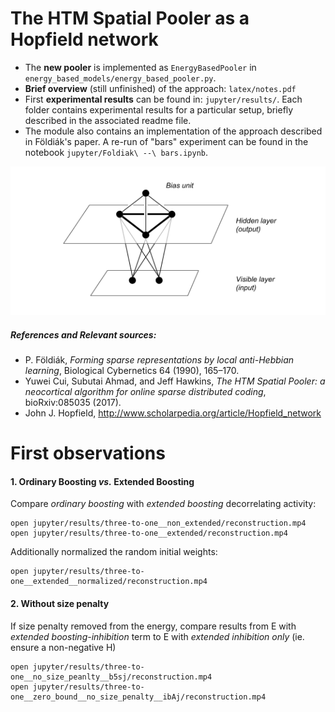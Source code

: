 

# The HTM Spatial Pooler as a Hopfield network

 - The **new pooler** is implemented as `EnergyBasedPooler` in `energy_based_models/energy_based_pooler.py`. 
 - **Brief overview** (still unfinished) of the approach: `latex/notes.pdf` 
 - First **experimental results** can be found in: `jupyter/results/`. Each folder contains experimental results for a particular setup, briefly described in the associated readme file.
 -  The module also contains an implementation of the approach described in Földiák's paper. A re-run of "bars" experiment can be found in the notebook `jupyter/Foldiak\ --\ bars.ipynb`.


<p align="center"><img src="./media/network_architecture_ebp.png"></p>


##### References and Relevant sources:

 - P. Földiák, *Forming sparse representations by local anti-Hebbian learning*, Biological Cybernetics 64 (1990), 165–170.
 - Yuwei Cui, Subutai Ahmad, and Jeff Hawkins, *The HTM Spatial Pooler: a neocortical algorithm for online sparse distributed coding*, bioRxiv:085035 (2017).
 - John J. Hopfield, <http://www.scholarpedia.org/article/Hopfield_network>


# First observations

#### 1. Ordinary Boosting *vs.* Extended Boosting

Compare *ordinary boosting*
with *extended boosting* decorrelating activity:

```
open jupyter/results/three-to-one__non_extended/reconstruction.mp4
open jupyter/results/three-to-one__extended/reconstruction.mp4
```

Additionally normalized the random initial weights:

```
open jupyter/results/three-to-one__extended__normalized/reconstruction.mp4
```
#### 2. Without size penalty

If size penalty removed from the energy, compare results from E with *extended boosting-inhibition* term
to E with *extended inhibition only* (ie. ensure a non-negative H)

```
open jupyter/results/three-to-one__no_size_peanlty__b5sj/reconstruction.mp4
open jupyter/results/three-to-one__zero_bound__no_size_penalty__ibAj/reconstruction.mp4

```


